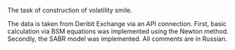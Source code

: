 The task of construction of volatility smile.

The data is taken from Deribit Exchange via an API connection. First, basic calculation via BSM equations was implemented using the Newton method. Secondly, the SABR model was implemented. All comments are in Russian.
